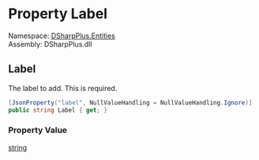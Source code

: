 # Property Label

Namespace: [DSharpPlus.Entities](DSharpPlus.Entities.md)  
Assembly: DSharpPlus.dll

## <a id="DSharpPlus_Entities_DiscordSelectComponentOption_Label"></a>Label

The label to add. This is required.

```csharp
[JsonProperty("label", NullValueHandling = NullValueHandling.Ignore)]
public string Label { get; }
```

### Property Value

[string](https://learn.microsoft.com/dotnet/api/system.string)


